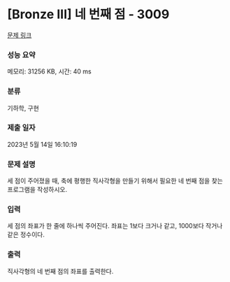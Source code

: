 # [Bronze III] 네 번째 점 - 3009 

[문제 링크](https://www.acmicpc.net/problem/3009) 

### 성능 요약

메모리: 31256 KB, 시간: 40 ms

### 분류

기하학, 구현

### 제출 일자

2023년 5월 14일 16:10:19

### 문제 설명

<p>세 점이 주어졌을 때, 축에 평행한 직사각형을 만들기 위해서 필요한 네 번째 점을 찾는 프로그램을 작성하시오.</p>

### 입력 

 <p>세 점의 좌표가 한 줄에 하나씩 주어진다. 좌표는 1보다 크거나 같고, 1000보다 작거나 같은 정수이다.</p>

### 출력 

 <p>직사각형의 네 번째 점의 좌표를 출력한다.</p>

